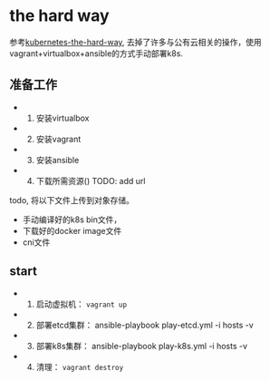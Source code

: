 # the hard way

参考[kubernetes-the-hard-way](https://github.com/kelseyhightower/kubernetes-the-hard-way), 去掉了许多与公有云相关的操作，使用vagrant+virtualbox+ansible的方式手动部署k8s.

## 准备工作

- 1. 安装virtualbox
- 2. 安装vagrant
- 3. 安装ansible
- 4. 下载所需资源() TODO: add url

todo, 将以下文件上传到对象存储。
- 手动编译好的k8s bin文件，
- 下载好的docker image文件
- cni文件


## start

- 1. 启动虚拟机： `vagrant up`
- 2. 部署etcd集群：  ansible-playbook play-etcd.yml -i hosts -v
- 3. 部署k8s集群：  ansible-playbook play-k8s.yml -i hosts -v
- 4. 清理： `vagrant destroy`


